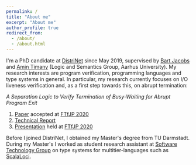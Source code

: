 ```yaml
---
permalink: /
title: "About me"
excerpt: "About me"
author_profile: true
redirect_from:
  - /about/
  - /about.html
---
```


I'm a PhD candidate at [DistriNet](https://distrinet.cs.kuleuven.be) since May 2019, supervised by [Bart Jacobs](https://distrinet.cs.kuleuven.be/people/bartj) and [Amin Timany](https://tildeweb.au.dk/au571806/) (Logic and Semantics Group, Aarhus University).
My research interests are program verification, programming languages and type systems in general.
In particular, my research currently focuses on I/O liveness verification and, as a first step towards this, on abrupt termination:

*A Separation Logic to Verify Termination of Busy-Waiting for Abrupt Program Exit*
1. [Paper](https://arxiv.org/abs/2010.07800) accepted at [FTfJP 2020](https://2020.ecoop.org/track/FTfJP-2020-papers#Program)
2. [Technical Report](https://arxiv.org/abs/2007.10215)
3. [Presentation](https://people.cs.kuleuven.be/~tobias.reinhard/AbruptExit--presentation.pdf) held at [FTfJP 2020](https://2020.ecoop.org/track/FTfJP-2020-papers#Program)


Before I joined DistriNet, I obtained my Master's degree from TU Darmstadt.
During my Master's I worked as student research assistant at [Software Technology Group](https://www.stg.tu-darmstadt.de/stg/homepage.en.jsp) on type systems for multitier-languages such as [ScalaLoci](https://scala-loci.github.io).
